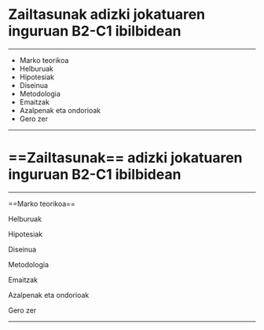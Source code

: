 # Zailtasunak adizki jokatuaren inguruan B2-C1 ibilbidean

---

* Marko teorikoa
* Helburuak
* Hipotesiak
* Diseinua
* Metodologia
* Emaitzak
* Azalpenak eta ondorioak
* Gero zer

---

# ==Zailtasunak== adizki jokatuaren inguruan B2-C1 ibilbidean

---

==Marko teorikoa==

Helburuak

Hipotesiak

Diseinua

Metodologia

Emaitzak

Azalpenak eta ondorioak

Gero zer

___
